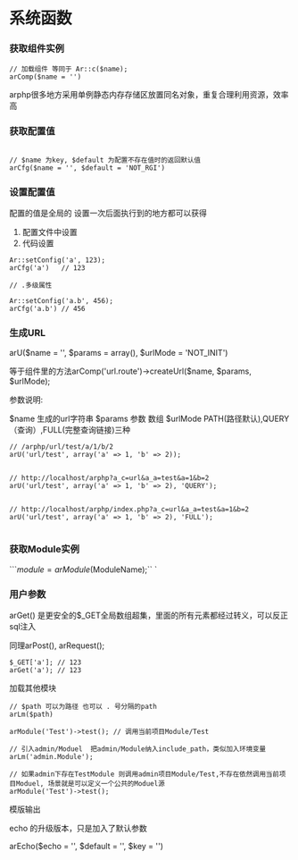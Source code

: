 # 系统函数


### 获取组件实例



```
// 加载组件 等同于 Ar::c($name); 
arComp($name = '')
```

arphp很多地方采用单例静态内存存储区放置同名对象，重复合理利用资源，效率高


### 获取配置值

```

// $name 为key, $default 为配置不存在值时的返回默认值
arCfg($name = '', $default = 'NOT_RGI')
```


### 设置配置值



配置的值是全局的 设置一次后面执行到的地方都可以获得

1. 配置文件中设置
2. 代码设置

```
Ar::setConfig('a', 123);
arCfg('a')   // 123

// .多级属性

Ar::setConfig('a.b', 456);
arCfg('a.b') // 456
```




### 生成URL
arU($name = '', $params = array(), $urlMode = 'NOT_INIT')

等于组件里的方法arComp('url.route')->createUrl($name, $params, $urlMode);

参数说明:

$name 生成的url字符串
$params 参数 数组
$urlMode PATH(路径默认),QUERY（查询）,FULL(完整查询链接)三种

```
// /arphp/url/test/a/1/b/2
arU('url/test', array('a' => 1, 'b' => 2));  


// http://localhost/arphp?a_c=url&a_a=test&a=1&b=2
arU('url/test', array('a' => 1, 'b' => 2), 'QUERY'); 


// http://localhost/arphp/index.php?a_c=url&a_a=test&a=1&b=2
arU('url/test', array('a' => 1, 'b' => 2), 'FULL'); 


```

### 获取Module实例

```$module = arModule($ModuleName);``
`



### 用户参数

arGet() 是更安全的$_GET全局数组超集，里面的所有元素都经过转义，可以反正sql注入

同理arPost(), arRequest();
```
$_GET['a']; // 123
arGet('a'); // 123

```

加载其他模块
```
// $path 可以为路径 也可以 . 号分隔的path
arLm($path)

arModule('Test')->test(); // 调用当前项目Module/Test

// 引入admin/Moduel  把admin/Module纳入include_path，类似加入环境变量
arLm('admin.Module');     

// 如果admin下存在TestModule 则调用admin项目Module/Test,不存在依然调用当前项目Moduel, 场景就是可以定义一个公共的Moduel源
arModule('Test')->test(); 
```

模版输出

echo 的升级版本，只是加入了默认参数

arEcho($echo = '', $default = '', $key = '')



